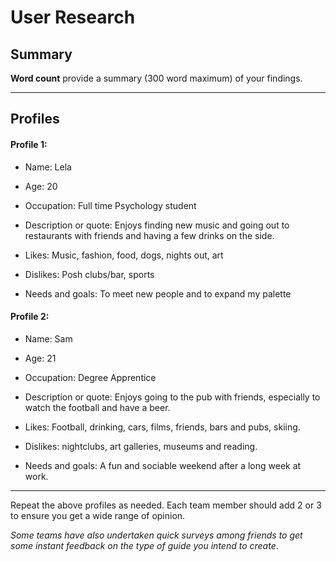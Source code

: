 # User Research

## Summary

**Word count** provide a summary (300 word maximum) of your findings.

---

## Profiles 
#### Profile 1:

- Name: Lela 

- Age: 20 

- Occupation: Full time Psychology student 

- Description or quote: Enjoys finding new music and going out to restaurants with friends and having a few drinks on the side. 

- Likes: Music, fashion, food, dogs, nights out, art 

- Dislikes: Posh clubs/bar, sports

- Needs and goals: To meet new people and to expand my palette

#### Profile 2:

- Name: Sam 

- Age: 21

- Occupation: Degree Apprentice  

- Description or quote: Enjoys going to the pub with friends, especially to watch the football and have a beer.  

- Likes: Football, drinking, cars, films, friends, bars and pubs, skiing.

- Dislikes: nightclubs, art galleries, museums and reading.

- Needs and goals: A fun and sociable weekend after a long week at work. 
---

<!--This can be deleted prior to submission -->

Repeat the above profiles as needed. Each team member should add 2 or 3 to ensure you get a wide range of opinion.

_Some teams have also undertaken quick surveys among friends to get some instant feedback on the type of guide you intend to create_.
